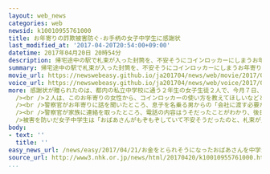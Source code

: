 ```yaml
---
layout: web_news
categories: web
newsid: k10010955761000
title: お年寄りの詐欺被害防ぐ-お手柄の女子中学生に感謝状
last_modified_at: '2017-04-20T20:54:00+09:00'
datetime: 2017年04月20日 20時54分
description: 帰宅途中の駅で札束が入った封筒を、不安そうにコインロッカーにしまうお年寄りを目撃した女子中学生２人が、とっさの判断で“詐欺にあったのではないか”と警察官に知らせ被害を未然に防いだとして、警視庁から感謝状が贈られました。
summary: 帰宅途中の駅で札束が入った封筒を、不安そうにコインロッカーにしまうお年寄りを目撃した女子中学生２人が、とっさの判断で“詐欺にあったのではないか”と警察官に知らせ被害を未然に防いだとして、警視庁から感謝状が贈られました。
movie_url: https://newswebeasy.github.io/ja201704/news/web/movie/2017/04/21/k10010955761000.mp4
voice_url: https://newswebeasy.github.io/ja201704/news/web/voice/2017/04/21/k10010955761000.mp3
more: 感謝状が贈られたのは、都内の私立中学校に通う２年生の女子生徒２人で、今月７日、帰宅途中だったＪＲ品川駅で出会った静岡県の７０代の女性を詐欺の被害から未然に防ぎました。<br
  /><br />２人は、このお年寄りの女性から、コインロッカーの使い方を教えてほしいなどと声をかけられ手伝っていたところ、中にしまおうとしていた封筒の中に、札束が一瞬見えたことから、“詐欺にあったのではないか”と、とっさに判断し近くにいた警察官に知らせました。<br
  /><br />警察官がお年寄りに話を聞いたところ、息子を名乗る男からの「会社に渡す必要があるので３００万円を準備してロッカーに預けてほしい」という電話の内容を信じ込み、新幹線に乗って品川駅を訪れていたことがわかりました。<br
  /><br />警察官が家族に連絡を取ったところ、電話の内容はうそだったことがわかり、後日お年寄りと息子からの感謝の手紙が２人に届いたということです。<br /><br
  />被害を防いだ女子中学生は「おばあさんがもぞもぞしていて不安そうだったのと、札束が見えたので、詐欺ではないかと思いました。詐欺の現場に居合わせたのは初めてで動揺しましたが、この経験を生かして今後も人の役に立ちたいです」と話していました。
body:
- text: ''
  title: ''
easy_news_url: /news/easy/2017/04/21/お金をとられそうになったおばあさんを中学生が助ける/
source_url: http://www3.nhk.or.jp/news/html/20170420/k10010955761000.html
...
```

